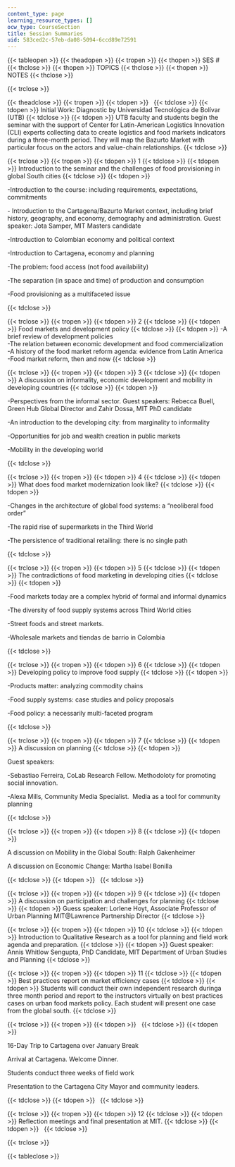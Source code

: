 ```yaml
---
content_type: page
learning_resource_types: []
ocw_type: CourseSection
title: Session Summaries
uid: 583ced2c-57eb-da08-5094-6ccd89e72591
---
```


{{< tableopen >}}
{{< theadopen >}}
{{< tropen >}}
{{< thopen >}}
SES #
{{< thclose >}}
{{< thopen >}}
TOPICS
{{< thclose >}}
{{< thopen >}}
NOTES
{{< thclose >}}

{{< trclose >}}

{{< theadclose >}}
{{< tropen >}}
{{< tdopen >}}
 
{{< tdclose >}}
{{< tdopen >}}
Initial Work: Diagnostic by Universidad Tecnológica de Bolívar (UTB)
{{< tdclose >}}
{{< tdopen >}}
UTB faculty and students begin the seminar with the support of Center for Latin-American Logistics Innovation (CLI) experts collecting data to create logistics and food markets indicators during a three-month period. They will map the Bazurto Market with particular focus on the actors and value-chain relationships.
{{< tdclose >}}

{{< trclose >}}
{{< tropen >}}
{{< tdopen >}}
1
{{< tdclose >}}
{{< tdopen >}}
Introduction to the seminar and the challenges of food provisioning in global South cities
{{< tdclose >}}
{{< tdopen >}}


\-Introduction to the course: including requirements, expectations, commitments

\- Introduction to the Cartagena/Bazurto Market context, including brief history, geography, and economy, demography and administration. Guest speaker: Jota Samper, MIT Masters candidate

\-Introduction to Colombian economy and political context

\-Introduction to Cartagena, economy and planning

\-The problem: food access (not food availability)

\-The separation (in space and time) of production and consumption

\-Food provisioning as a multifaceted issue


{{< tdclose >}}

{{< trclose >}}
{{< tropen >}}
{{< tdopen >}}
2
{{< tdclose >}}
{{< tdopen >}}
Food markets and development policy
{{< tdclose >}}
{{< tdopen >}}
\-A brief review of development policies  
\-The relation between economic development and food commercialization  
\-A history of the food market reform agenda: evidence from Latin America  
\-Food market reform, then and now
{{< tdclose >}}

{{< trclose >}}
{{< tropen >}}
{{< tdopen >}}
3
{{< tdclose >}}
{{< tdopen >}}
A discussion on informality, economic development and mobility in developing countries
{{< tdclose >}}
{{< tdopen >}}


\-Perspectives from the informal sector. Guest speakers: Rebecca Buell, Green Hub Global Director and Zahir Dossa, MIT PhD candidate

\-An introduction to the developing city: from marginality to informality

\-Opportunities for job and wealth creation in public markets

\-Mobility in the developing world


{{< tdclose >}}

{{< trclose >}}
{{< tropen >}}
{{< tdopen >}}
4
{{< tdclose >}}
{{< tdopen >}}
What does food market modernization look like?
{{< tdclose >}}
{{< tdopen >}}


\-Changes in the architecture of global food systems: a “neoliberal food order”

\-The rapid rise of supermarkets in the Third World

\-The persistence of traditional retailing: there is no single path


{{< tdclose >}}

{{< trclose >}}
{{< tropen >}}
{{< tdopen >}}
5
{{< tdclose >}}
{{< tdopen >}}
The contradictions of food marketing in developing cities
{{< tdclose >}}
{{< tdopen >}}


\-Food markets today are a complex hybrid of formal and informal dynamics

\-The diversity of food supply systems across Third World cities

\-Street foods and street markets.

\-Wholesale markets and tiendas de barrio in Colombia


{{< tdclose >}}

{{< trclose >}}
{{< tropen >}}
{{< tdopen >}}
6
{{< tdclose >}}
{{< tdopen >}}
Developing policy to improve food supply
{{< tdclose >}}
{{< tdopen >}}


\-Products matter: analyzing commodity chains

\-Food supply systems: case studies and policy proposals

\-Food policy: a necessarily multi-faceted program


{{< tdclose >}}

{{< trclose >}}
{{< tropen >}}
{{< tdopen >}}
7
{{< tdclose >}}
{{< tdopen >}}
A discussion on planning
{{< tdclose >}}
{{< tdopen >}}


Guest speakers:

\-Sebastiao Ferreira, CoLab Research Fellow. Methodoloty for promoting social innovation.

\-Alexa Mills, Community Media Specialist.  Media as a tool for community planning


{{< tdclose >}}

{{< trclose >}}
{{< tropen >}}
{{< tdopen >}}
8
{{< tdclose >}}
{{< tdopen >}}


A discussion on Mobility in the Global South: Ralph Gakenheimer

A discussion on Economic Change: Martha Isabel Bonilla


{{< tdclose >}}
{{< tdopen >}}
 
{{< tdclose >}}

{{< trclose >}}
{{< tropen >}}
{{< tdopen >}}
9
{{< tdclose >}}
{{< tdopen >}}
A discussion on participation and challenges for planning
{{< tdclose >}}
{{< tdopen >}}
Guess speaker: Lorlene Hoyt, Associate Professor of Urban Planning MIT@Lawrence Partnership Director
{{< tdclose >}}

{{< trclose >}}
{{< tropen >}}
{{< tdopen >}}
10
{{< tdclose >}}
{{< tdopen >}}
Introduction to Qualitative Research as a tool for planning and field work agenda and preparation.
{{< tdclose >}}
{{< tdopen >}}
Guest speaker: Annis Whitlow Sengupta, PhD Candidate, MIT Department of Urban Studies and Planning
{{< tdclose >}}

{{< trclose >}}
{{< tropen >}}
{{< tdopen >}}
11
{{< tdclose >}}
{{< tdopen >}}
Best practices report on market efficiency cases
{{< tdclose >}}
{{< tdopen >}}
Students will conduct their own independent research duringa three month period and report to the instructors virtually on best practices cases on urban food markets policy. Each student will present one case from the global south.
{{< tdclose >}}

{{< trclose >}}
{{< tropen >}}
{{< tdopen >}}
 
{{< tdclose >}}
{{< tdopen >}}


16-Day Trip to Cartagena over January Break

Arrival at Cartagena. Welcome Dinner.

Students conduct three weeks of field work

Presentation to the Cartagena City Mayor and community leaders.


{{< tdclose >}}
{{< tdopen >}}
 
{{< tdclose >}}

{{< trclose >}}
{{< tropen >}}
{{< tdopen >}}
12
{{< tdclose >}}
{{< tdopen >}}
Reflection meetings and final presentation at MIT.
{{< tdclose >}}
{{< tdopen >}}
 
{{< tdclose >}}

{{< trclose >}}

{{< tableclose >}}